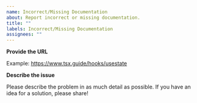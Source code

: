 ```yaml
---
name: Incorrect/Missing Documentation
about: Report incorrect or missing documentation.
title: ""
labels: Incorrect/Missing Documentation
assignees: ""
---
```


**Provide the URL**

Example: https://www.tsx.guide/hooks/usestate

**Describe the issue**

Please describe the problem in as much detail as possible. If you have an idea for a solution, please share!
